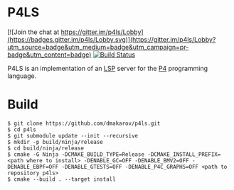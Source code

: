 # P4LS

[![Join the chat at https://gitter.im/p4ls/Lobby](https://badges.gitter.im/p4ls/Lobby.svg)](https://gitter.im/p4ls/Lobby?utm_source=badge&utm_medium=badge&utm_campaign=pr-badge&utm_content=badge)
[![Build Status](https://travis-ci.org/dmakarov/p4ls.svg?branch=master)](https://travis-ci.org/dmakarov/p4ls)

P4LS is an implementation of an [LSP](https://microsoft.github.io/language-server-protocol/specification)
server for the [P4](https://p4.org/) programming language.

Build
=====

```
$ git clone https://github.com/dmakarov/p4ls.git
$ cd p4ls
$ git submodule update --init --recursive
$ mkdir -p build/ninja/release
$ cd build/ninja/release
$ cmake -G Ninja -DCMAKE_BUILD_TYPE=Release -DCMAKE_INSTALL_PREFIX=<path where to install> -DENABLE_GC=OFF -DENABLE_BMV2=OFF -DENABLE_EBPF=OFF -DENABLE_GTESTS=OFF -DENABLE_P4C_GRAPHS=OFF <path to repository p4ls>
$ cmake --build . --target install
```
